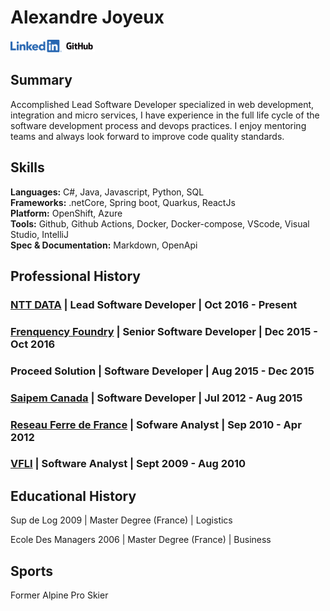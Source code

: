 <!--{META}-->
# Alexandre Joyeux

<!--{ADDRESS}-->

[![linkedin](./docs/LI-Logo.png)](https://linkedin.com/in/joyeux-alexandre-76263833) [![github](./docs/GitHub_Logo.png)](https://github.com/alexjoybc)

## Summary

Accomplished Lead Software Developer specialized in web development, integration and micro services, I have experience in the full life cycle of the software development process and devops practices. I enjoy mentoring teams and always look forward to improve code quality standards.

## Skills

**Languages:** C#, Java, Javascript, Python, SQL  
**Frameworks:** .netCore, Spring boot, Quarkus, ReactJs  
**Platform:** OpenShift, Azure  
**Tools:** Github, Github Actions, Docker, Docker-compose, VScode, Visual Studio, IntelliJ  
**Spec & Documentation:** Markdown, OpenApi  

## Professional History

### [NTT DATA](https://ca.nttdata.com/en/) | Lead Software Developer | Oct 2016 - Present

### [Frenquency Foundry](https://frequencyfoundry.ca/) | Senior Software Developer | Dec 2015 - Oct 2016

### Proceed Solution | Software Developer | Aug 2015 - Dec 2015

### [Saipem Canada](https://www.saipem.com/en) | Software Developer | Jul 2012 - Aug 2015

### [Reseau Ferre de France](https://www.sncf-reseau.com/) | Sofware Analyst | Sep 2010 - Apr 2012

### [VFLI](https://www.vfli.fr/) | Software Analyst | Sept 2009 - Aug 2010

## Educational History

Sup de Log 2009 | Master Degree (France) | Logistics

Ecole Des Managers 2006 | Master Degree (France) | Business

## Sports

Former Alpine Pro Skier

